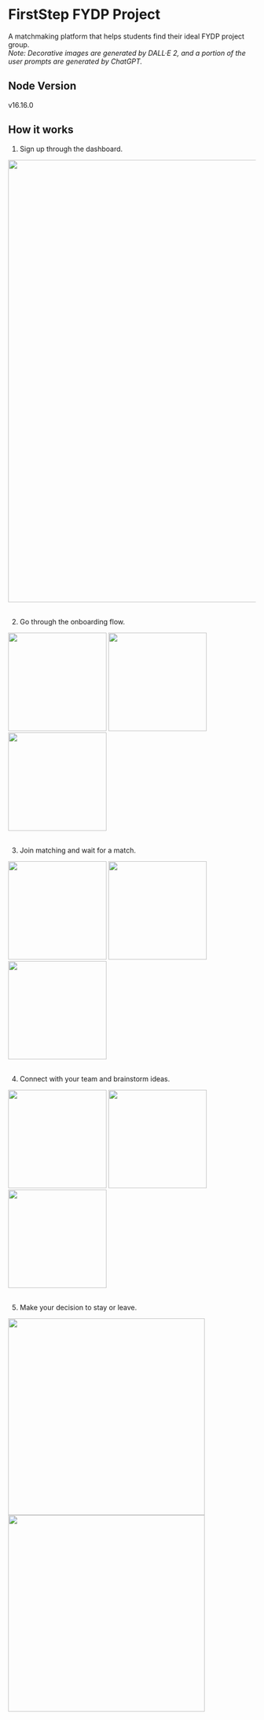 # FirstStep FYDP Project
A matchmaking platform that helps students find their ideal FYDP project group. <br />
_Note: Decorative images are generated by DALL·E 2, and a portion of the user prompts are generated by ChatGPT._

## Node Version
v16.16.0

## How it works
1. Sign up through the dashboard.

<img src="https://github.com/sqguo/firststep-fe/assets/59301688/fbf71012-d9c7-4f96-9fcf-25d3c7b155ba" width="900"/>
<br /><br />

2. Go through the onboarding flow.

<img src="https://github.com/sqguo/firststep-fe/assets/59301688/771bfeae-0938-4690-825a-e8ccc364352d" width="200"/>
<img src="https://github.com/sqguo/firststep-fe/assets/59301688/b7d47c5f-bffd-4b4f-8732-693ffc566a9d" width="200"/>
<img src="https://github.com/sqguo/firststep-fe/assets/59301688/26bb1611-dce2-43c0-b6ad-4d92d025c2d7" width="200"/>
<br /><br />

3. Join matching and wait for a match.

<img src="https://github.com/sqguo/firststep-fe/assets/59301688/c2488ee9-9f1d-45e0-8321-96a879b412c8" width="200"/>
<img src="https://github.com/sqguo/firststep-fe/assets/59301688/e9994a0d-ec35-4e93-8b53-1ec4733e0c6c" width="200"/>
<img src="https://github.com/sqguo/firststep-fe/assets/59301688/037553e8-bf92-44cf-97b8-1ee33fadb00e" width="200"/>
<br /><br />

4. Connect with your team and brainstorm ideas.

<img src="https://github.com/sqguo/firststep-fe/assets/59301688/914ea31f-206b-4523-b5c8-c5c05d6936a2" width="200"/>
<img src="https://github.com/sqguo/firststep-fe/assets/59301688/c02eb244-331f-470a-a992-80b83640777d" width="200"/>
<img src="https://github.com/sqguo/firststep-fe/assets/59301688/81c7626f-627a-432a-9b38-960551cdd3f9" width="200"/>
<br /><br />


5. Make your decision to stay or leave. 
<img src="https://github.com/sqguo/firststep-fe/assets/59301688/34510d48-1f2c-4671-8c88-43b61b1951bb" height="400"/>
<img src="https://github.com/sqguo/firststep-fe/assets/59301688/1ed1a1f9-275b-4d94-8d04-a2c7b8997e8f" height="400"/>
<br /><br />
